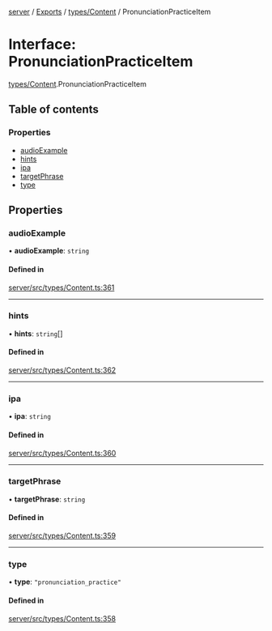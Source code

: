 [server](../README.md) / [Exports](../modules.md) / [types/Content](../modules/types_Content.md) / PronunciationPracticeItem

# Interface: PronunciationPracticeItem

[types/Content](../modules/types_Content.md).PronunciationPracticeItem

## Table of contents

### Properties

- [audioExample](types_Content.PronunciationPracticeItem.md#audioexample)
- [hints](types_Content.PronunciationPracticeItem.md#hints)
- [ipa](types_Content.PronunciationPracticeItem.md#ipa)
- [targetPhrase](types_Content.PronunciationPracticeItem.md#targetphrase)
- [type](types_Content.PronunciationPracticeItem.md#type)

## Properties

### audioExample

• **audioExample**: `string`

#### Defined in

[server/src/types/Content.ts:361](https://github.com/niklas-joh/french-learning-platform/blob/f88c80a984d39a715bd427891d156cc94cff3831/server/src/types/Content.ts#L361)

___

### hints

• **hints**: `string`[]

#### Defined in

[server/src/types/Content.ts:362](https://github.com/niklas-joh/french-learning-platform/blob/f88c80a984d39a715bd427891d156cc94cff3831/server/src/types/Content.ts#L362)

___

### ipa

• **ipa**: `string`

#### Defined in

[server/src/types/Content.ts:360](https://github.com/niklas-joh/french-learning-platform/blob/f88c80a984d39a715bd427891d156cc94cff3831/server/src/types/Content.ts#L360)

___

### targetPhrase

• **targetPhrase**: `string`

#### Defined in

[server/src/types/Content.ts:359](https://github.com/niklas-joh/french-learning-platform/blob/f88c80a984d39a715bd427891d156cc94cff3831/server/src/types/Content.ts#L359)

___

### type

• **type**: ``"pronunciation_practice"``

#### Defined in

[server/src/types/Content.ts:358](https://github.com/niklas-joh/french-learning-platform/blob/f88c80a984d39a715bd427891d156cc94cff3831/server/src/types/Content.ts#L358)
